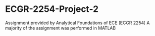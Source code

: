 # ECGR-2254-Project-2
Assignment provided by Analytical Foundations of ECE (ECGR 2254)
A majority of the assignment was performed in MATLAB
